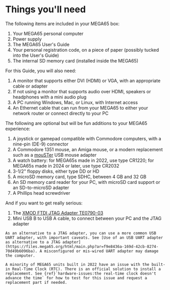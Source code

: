 # Things you'll need

The following items are included in your MEGA65 box:

1. Your MEGA65 personal computer
2. Power supply
3. The MEGA65 User's Guide
4. Your personal registration code, on a piece of paper (possibly tucked into the User's Guide)
5. The internal SD memory card (installed inside the MEGA65)

For this Guide, you will also need:

1. A monitor that supports either DVI (HDMI) or VGA, with an appropriate cable or adapter
2. If not using a monitor that supports audio over HDMI, speakers or headphones with a mini audio plug
3. A PC running Windows, Mac, or Linux, with Internet access
4. An Ethernet cable that can run from your MEGA65 to either your network router or connect directly to your PC

The following are optional but will be fun additions to your MEGA65 experience:

1. A joystick or gamepad compatible with Commodore computers, with a nine-pin (DE-9) connector
2. A Commodore 1351 mouse, an Amiga mouse, or a modern replacement such as a [mouSTer](https://retrohax.net/shop/amiga/mouster/) USB mouse adapter
3. A watch battery: for MEGA65s made in 2022, use type CR1220; for MEGA65s made in 2024 or later, use type CR2032
4. 3-1/2" floppy disks, either type DD or HD
5. A microSD memory card, type SDHC, between 4 GB and 32 GB
6. An SD memory card reader for your PC, with microSD card support or an SD-to-microSD adapter
7. A Phillips head screwdriver

And if you want to get really serious:

1. The [XMOD FTDI JTAG Adapter TE0790-03](https://shop.trenz-electronic.de/en/TE0790-03-XMOD-FTDI-JTAG-Adapter-Xilinx-compatible)
2. Mini USB B to USB A cable, to connect between your PC and the JTAG adapter

```{tip}
As an alternative to a JTAG adapter, you can use a more common USB UART adapter, with important caveats. See [Use of an USB UART adapter as alternative to a JTAG adapter](https://files.mega65.org/html/main.php?ar=f9e8436a-169d-42cb-8274-70d49b6096ba). A misconfigured or mis-wired UART adapter may damage the computer.
```

```{tip}
A minority of MEGA65 units built in 2022 have an issue with the built-in Real-Time Clock (RTC). There is an official solution to install a replacement. See {ref}`hardware-issues:the real-time clock doesn't advance the time` for how to test for this issue and request a replacement part if needed.
```
